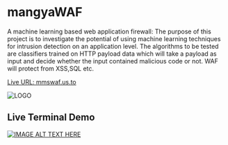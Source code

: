 # mangyaWAF
A machine learning based web application firewall: The purpose of this project is to investigate the potential of using machine learning techniques for intrusion detection on an application level. The algorithms to be tested are classifiers trained on HTTP payload data which will take a payload as input and decide whether the input contained malicious code or not. WAF will protect from XSS,SQL etc.


[Live URL: mmswaf.us.to](http://mmswaf.us.to/)

![LOGO](https://trello-attachments.s3.amazonaws.com/5ece025bcb3b518bfaadb7d8/5ece025bcb3b518bfaadb808/8469567a22c4df75184512f8aed585a2/mmflogo.PNG)

## Live Terminal Demo


[![IMAGE ALT TEXT HERE](https://img.youtube.com/vi/6K6BYlsK4TQ/0.jpg)](https://www.youtube.com/watch?v=6K6BYlsK4TQ)





